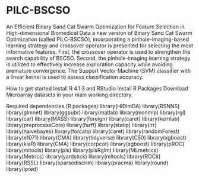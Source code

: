 # PILC-BSCSO
An Efficient Binary Sand Cat Swarm Optimization for Feature Selection in High-dimensional Biomedical Data
a new version of Binary Sand Cat Swarm Optimization (called PILC-BSCSO), incorporating a pinhole-imaging-based learning strategy and crossover operator is presented for selecting the most informative features. First, the crossover operator is used to strengthen the search capability of BSCSO. Second, the pinhole-imaging learning strategy is utilized to effectively increase exploration capacity while avoiding premature convergence. The Support Vector Machine (SVM) classifier with a linear kernel is used to assess classification accuracy. 

How to get started
Install R 4.1.3 and RStudio
Install R Packages
Download Microarray datasets in your main working directory.

Required dependencies (R packages)
library(HiDimDA)
library(RSNNS)
library(glmnet)
library(ggpubr)
library(matlab)
library(monmlp)
library(rgl)
library(car)
library(MASS)
library(foreign)
library(caret)
library(kernlab)
library(preprocessCore)
library(farff)
library(statip)
library(irr)
library(naivebayes)
library(forcats)
library(caret)
library(randomForest)
library(e1071)
library(CMA)
library(tidyverse)
library(C50)
library(xgboost)
library(klaR)
library(CMA)
library(corpcor)
library(xgboost)
library(pROC)
library(mltools)
library(pls)
library(plsRglm)
library(MLmetrics)
library(Metrics)
library(yardstick)
library(mltools)
library(ROCit)
library(RSSL)
library(sparsediscrim)
library(pracma)
library(round)
library(ipred)
